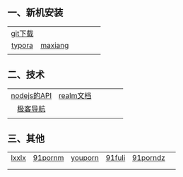


## 一、新机安装 

|                                          |                                |      |      |      |      |
| :--------------------------------------: | :----------------------------: | :--: | :--: | :--: | :--: |
| [git下载](https://git-scm.com/download/win) |                                |      |      |      |      |
| [typora](https://www.typora.io/#windows) | [maxiang](https://maxiang.io/) |      |      |      |      |
|                                          |                                |      |      |      |      |

  			

## 二、技术

|                                     |                                          |      |      |      |      |
| :---------------------------------: | :--------------------------------------: | :--: | :--: | :--: | :--: |
| [nodejs的API](http://nodejs.cn/api/) | [realm文档](https://realm.io/docs/java/latest/) |      |      |      |      |
| [极客导航](http://www.jikedaohang.com/) |                                          |      |      |      |      |
|                                     |                                          |      |      |      |      |



## 三、其他

|                                          |                                   |                                    |                                  |                                      |      |
| :--------------------------------------: | :-------------------------------: | :--------------------------------: | :------------------------------: | :----------------------------------: | :--: |
| [lxxlx](http://lxxlx.com/video/Australian-Girl.html) | [91pornm](http://www.91pornm.cc/) | [youporn](http://hot-youporn.com/) | [91fuli](http://www.91fuli.org/) | [91porndz](http://www.91porndz.com/) |      |
|                                          |                                   |                                    |                                  |                                      |      |
|                                          |                                   |                                    |                                  |                                      |      |

